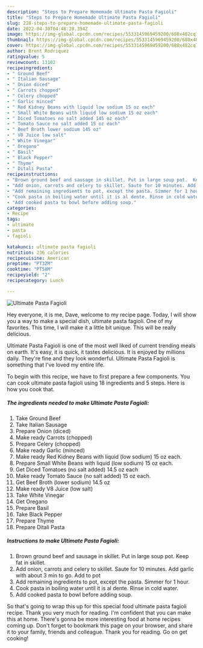 ```yaml
---
description: "Steps to Prepare Homemade Ultimate Pasta Fagioli"
title: "Steps to Prepare Homemade Ultimate Pasta Fagioli"
slug: 228-steps-to-prepare-homemade-ultimate-pasta-fagioli
date: 2022-04-30T04:48:28.394Z
image: https://img-global.cpcdn.com/recipes/5533145969459200/680x482cq70/ultimate-pasta-fagioli-recipe-main-photo.jpg
thumbnail: https://img-global.cpcdn.com/recipes/5533145969459200/680x482cq70/ultimate-pasta-fagioli-recipe-main-photo.jpg
cover: https://img-global.cpcdn.com/recipes/5533145969459200/680x482cq70/ultimate-pasta-fagioli-recipe-main-photo.jpg
author: Brent Rodriquez
ratingvalue: 5
reviewcount: 13102
recipeingredient:
- " Ground Beef"
- " Italian Sausage"
- " Onion diced"
- " Carrots chopped"
- " Celery chopped"
- " Garlic minced"
- " Red Kidney Beans with liquid low sodium 15 oz each"
- " Small White Beans with liquid low sodium 15 oz each"
- " Diced Tomatoes no salt added 145 oz each"
- " Tomato Sauce no salt added 15 oz each"
- " Beef Broth lower sodium 145 oz"
- " V8 Juice low salt"
- " White Vinegar"
- " Oregano"
- " Basil"
- " Black Pepper"
- " Thyme"
- " Ditali Pasta"
recipeinstructions:
- "Brown ground beef and sausage in skillet. Put in large soup pot.  Keep fat in skillet."
- "Add onion, carrots and celery to skillet. Saute for 10 minutes. Add garlic with about 3 min to go. Add to pot"
- "Add remaining ingredients to pot, except the pasta. Simmer for 1 hour."
- "Cook pasta in boiling water until it is al dente. Rinse in cold water."
- "Add cooked pasta to bowl before adding soup."
categories:
- Recipe
tags:
- ultimate
- pasta
- fagioli

katakunci: ultimate pasta fagioli 
nutrition: 236 calories
recipecuisine: American
preptime: "PT32M"
cooktime: "PT58M"
recipeyield: "2"
recipecategory: Lunch

---
```



![Ultimate Pasta Fagioli](https://img-global.cpcdn.com/recipes/5533145969459200/680x482cq70/ultimate-pasta-fagioli-recipe-main-photo.jpg)

Hey everyone, it is me, Dave, welcome to my recipe page. Today, I will show you a way to make a special dish, ultimate pasta fagioli. One of my favorites. This time, I will make it a little bit unique. This will be really delicious.



Ultimate Pasta Fagioli is one of the most well liked of current trending meals on earth. It's easy, it is quick, it tastes delicious. It is enjoyed by millions daily. They're fine and they look wonderful. Ultimate Pasta Fagioli is something that I've loved my entire life.


To begin with this recipe, we have to first prepare a few components. You can cook ultimate pasta fagioli using 18 ingredients and 5 steps. Here is how you cook that.

<!--inarticleads1-->

##### The ingredients needed to make Ultimate Pasta Fagioli:

1. Take  Ground Beef
1. Take  Italian Sausage
1. Prepare  Onion (diced)
1. Make ready  Carrots (chopped)
1. Prepare  Celery (chopped)
1. Make ready  Garlic (minced)
1. Make ready  Red Kidney Beans with liquid (low sodium) 15 oz each.
1. Prepare  Small White Beans with liquid (low sodium) 15 oz each.
1. Get  Diced Tomatoes (no salt added) 14.5 oz each
1. Make ready  Tomato Sauce (no salt added) 15 oz each.
1. Get  Beef Broth (lower sodium) 14.5 oz
1. Make ready  V8 Juice (low salt)
1. Take  White Vinegar
1. Get  Oregano
1. Prepare  Basil
1. Take  Black Pepper
1. Prepare  Thyme
1. Prepare  Ditali Pasta




<!--inarticleads2-->

##### Instructions to make Ultimate Pasta Fagioli:

1. Brown ground beef and sausage in skillet. Put in large soup pot.  Keep fat in skillet.
1. Add onion, carrots and celery to skillet. Saute for 10 minutes. Add garlic with about 3 min to go. Add to pot
1. Add remaining ingredients to pot, except the pasta. Simmer for 1 hour.
1. Cook pasta in boiling water until it is al dente. Rinse in cold water.
1. Add cooked pasta to bowl before adding soup.




So that's going to wrap this up for this special food ultimate pasta fagioli recipe. Thank you very much for reading. I'm confident that you can make this at home. There's gonna be more interesting food at home recipes coming up. Don't forget to bookmark this page on your browser, and share it to your family, friends and colleague. Thank you for reading. Go on get cooking!
